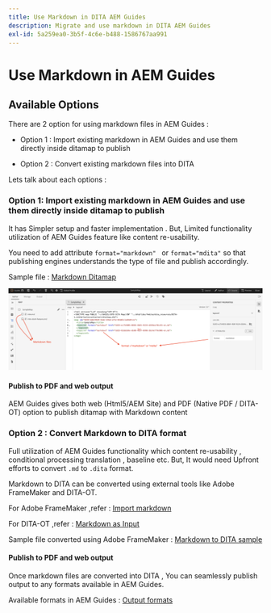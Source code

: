 ```yaml
---
title: Use Markdown in DITA AEM Guides
description: Migrate and use markdown in DITA AEM Guides 
exl-id: 5a259ea0-3b5f-4c6e-b488-1586767aa991
---
```

# Use Markdown in AEM Guides

## Available Options

There are 2 option for using markdown files in AEM Guides :

- Option 1 : Import existing markdown in AEM Guides and use them directly  inside ditamap to publish

- Option 2 : Convert  existing markdown files into DITA 

Lets talk about each options :

### Option 1: Import existing markdown in AEM Guides and use them directly inside ditamap to publish 

It has Simpler setup  and faster implementation . But, Limited functionality utilization of AEM Guides feature  like content re-usability.

You need to add attribute `format="markdown" ` or `format="mdita"` so that publishing engines understands the type of file and publish accordingly. 

Sample file : [Markdown Ditamap](https://acrobat.adobe.com/id/urn:aaid:sc:AP:da31137e-be84-44fb-8974-d038eeff0283)

![screenshot for reference](../assets/authoring/markdown_map.png)


#### Publish to PDF and web output 

AEM Guides gives both web (Html5/AEM Site) and PDF (Native PDF / DITA-OT) option to publish ditamap with Markdown content 

### Option 2 : Convert Markdown to DITA format

Full utilization of AEM Guides functionality which content re-usability , conditional processing  translation , baseline etc. But, It would need  Upfront efforts to convert `.md` to `.dita` format.

Markdown to DITA can be converted using external tools like Adobe FrameMaker and DITA-OT.


For Adobe FrameMaker ,refer : [Import markdown](https://www.adobe.com/in/products/framemaker/features.html#import-markdown)

For DITA-OT ,refer : [Markdown as Input](https://www.dita-ot.org/dev/topics/markdown-input.html)

Sample file converted  using Adobe FrameMaker : [Markdown to DITA sample](https://acrobat.adobe.com/id/urn:aaid:sc:AP:874881f3-ba43-410c-abc6-2df899536d79)
#### Publish to PDF and web output 

Once markdown files are converted into DITA , You can seamlessly publish output to any formats available in AEM Guides.

Available formats in AEM Guides : [Output formats](../../../user-guide/generate-output-understand-presets.md)



